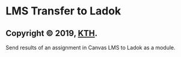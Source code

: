 # LMS Transfer to Ladok

## Copyright © 2019, [KTH](https://github.com/kth).

Send results of an assignment in Canvas LMS to Ladok as a module.
